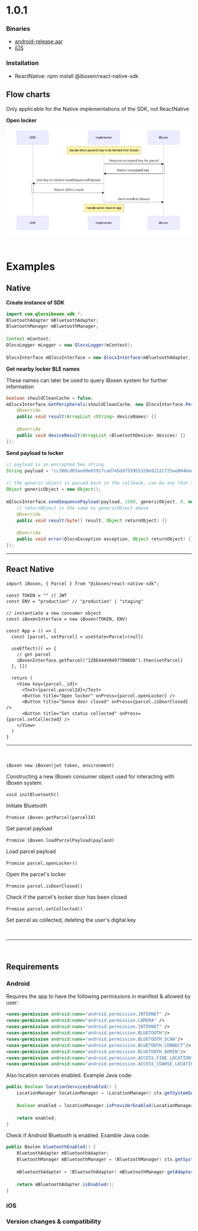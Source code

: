 # 1.0.1

### Binaries
- [android-release.aar](./android-release.aar)
- [iOS](./ios)

### Installation
- ReactNative: npm install @iboxen/react-native-sdk

## Flow charts
Only applicable for the Native implementations of the SDK, not ReactNative

**Open locker**

![open locker flow](./open-locker-flow.png "flow")



&nbsp;
# Examples

## Native
**Create instance of SDK**
```java
import com.qlocxiboxen.sdk.*;
BluetoothAdapter mBluetoothAdapter;
BluetoothManager mBluetoothManager;

Context mContext;
QlocxLogger mLogger = new QlocxLogger(mContext);

QlocxInterface mQlocxInterface = new QlocxInterface(mBluetoothAdapter, mBluetoothManager, mLogger);
```

**Get nearby locker BLE names**

These names can later be used to query iBoxen system for further information
```java
boolean shouldCleanCache = false;
mQlocxInterface.GetPeripherals(shouldCleanCache, new QlocxInterface.PeripheralScanCallback() {
    @Override
    public void result(ArrayList <String> deviceNames) {}

    @Override
    public void deviceResult(ArrayList <BluetoothDevice> devices) {}
});
```

**Send payload to locker**

```java
// payload is an encrypted hex string
String payload = "cc388cd03aed9e65917cad745dd755955328ed212c725ae804bed85fc";

// the generic object is passed back in the callback, can be any that the implementator chooses
Object genericObject = new Object();

mQlocxInterface.sendSequencePayload(payload, 2500, genericObject, 0, new QlocxInterface.SequenceCallback() {
    // returnObject is the same as genericObject above
    @Override
    public void result(byte[] result, Object returnObject) {}

    @Override
    public void error(QlocxException exception, Object returnObject) {}
});
```

---

## React Native

```tsx
import iBoxen, { Parcel } from "@iboxen/react-native-sdk";

const TOKEN = "" // JWT
const ENV = "production" // "production" | "staging"

// instantiate a new consumer object
const iBoxenInterface = new iBoxen(TOKEN, ENV) 

const App = () => {
  const [parcel, setParcel] = useState<Parcel>(null)

  useEffect(() => {
    // get parcel
    iBoxenInterface.getParcel("1Z8E444V0497700608").then(setParcel)
  }, [])

  return (
    <View key={parcel._id}>
      <Text>{parcel.parcelId}</Text>
      <Button title="Open locker" onPress={parcel.openLocker} />
      <Button title="Sense door closed" onPress={parcel.isDoorClosed} />
      <Button title="Set status collected" onPress={parcel.setCollected} />
    </View>
  )
}
```
---
&nbsp;

`iBoxen new iBoxen(jwt token, environment)`

Constructing a new iBoxen consumer object used for interacting with iBoxen system.

`void initBluetooth()`

Initiate Bluetooth

`Promise iBoxen.getParcel(parcelId)`

Get parcel payload

`Promise iBoxen.loadParcelPayload(paylaod)`

Load parcel payload

`Promise parcel.openLocker()`

Open the parcel's locker


`Promise parcel.isDoorClosed()`

Check if the parcel's locker door has been closed

`Promise parcel.setCollected()`

Set parcel as collected, deleting the user's digital key

&nbsp;

---
&nbsp;

## Requirements

### Android
Requires the app to have the following permissions in manifest & allowed by user:

```xml   
<uses-permission android:name="android.permission.INTERNET" />
<uses-permission android:name="android.permission.CAMERA" />
<uses-permission android:name="android.permission.INTERNET" />
<uses-permission android:name="android.permission.BLUETOOTH"/>
<uses-permission android:name="android.permission.BLUETOOTH_SCAN"/>
<uses-permission android:name="android.permission.BLUETOOTH_CONNECT"/>
<uses-permission android:name="android.permission.BLUETOOTH_ADMIN"/>
<uses-permission android:name="android.permission.ACCESS_FINE_LOCATION" />
<uses-permission android:name="android.permission.ACCESS_COARSE_LOCATION" />
```

Also location services enabled. Example Java code:
```java
public Boolean locationServicesEnabled() {
    LocationManager locationManager = (LocationManager) ctx.getSystemService(Context.LOCATION_SERVICE);

    Boolean enabled = locationManager.isProviderEnabled(LocationManager.GPS_PROVIDER);

    return enabled;
}
```

Check if Android Bluetooth is enabled. Examble Java code:

```java
public Boolen bluetoothEnabled() {
    BluetoothAdapter mBluetoothAdapter;
    BluetoothManager mBluetoothManager = (BluetoothManager) ctx.getSystemService(ctx.BLUETOOTH_SERVICE);

    mBluetoothAdapter = (BluetoothAdapter) mBluetoothManager.getAdapter();

    return mBluetoothAdapter.isEnabled();
}
```

### iOS 

### Version changes & compatibility
